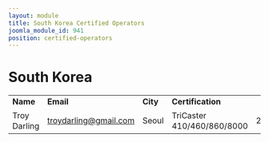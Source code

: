 ```yaml
---
layout: module
title: South Korea Certified Operators
joomla_module_id: 941
position: certified-operators
---
```

<h1>South Korea</h1>
<table style="width: 100%; line-height: 16pt;" border="0">
    <tbody>
        <tr>
            <td style="width: 24%;"><strong>Name</strong></td>
            <td style="width: 29%;"><strong>Email</strong></td>
            <td style="width: 18%;"><strong>City</strong></td>
            <td style="width: 27%;"><strong>Certification</strong></td>
            <td style="width: 2%; text-align: right;"><strong>Date&nbsp;</strong></td>
        </tr>
        <tr>
            <td>Troy Darling</td>
            <td><a href="mailto: troydarling@gmail.com">troydarling@gmail.com</a></td>
            <td>Seoul</td>
            <td>TriCaster 410/460/860/8000</td>
            <td style="text-align: right;">2/5/16</td>
        </tr>
    </tbody>
</table>
<br>

